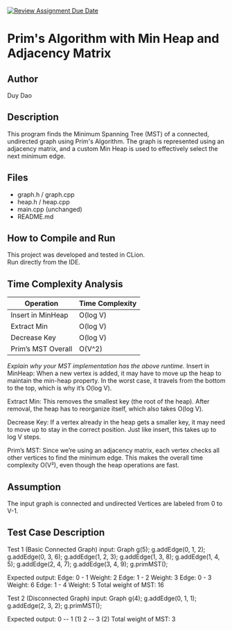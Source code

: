 [![Review Assignment Due Date](https://classroom.github.com/assets/deadline-readme-button-22041afd0340ce965d47ae6ef1cefeee28c7c493a6346c4f15d667ab976d596c.svg)](https://classroom.github.com/a/K_t6ffJX)
# Prim's Algorithm with Min Heap and Adjacency Matrix

## Author
Duy Dao

## Description
This program finds the Minimum Spanning Tree (MST) of a connected, undirected graph using Prim's Algorithm. The graph is represented using an adjacency matrix, and a custom Min Heap is used to effectively select the next minimum edge.

## Files
- graph.h / graph.cpp
- heap.h / heap.cpp
- main.cpp (unchanged)
- README.md

## How to Compile and Run
This project was developed and tested in CLion.  
Run directly from the IDE.

## Time Complexity Analysis


| Operation            | Time Complexity |
|----------------------|-----------------|
| Insert in MinHeap    | O(log V)        |
| Extract Min          | O(log V)        |
| Decrease Key         | O(log V)        |
| Prim’s MST Overall   | O(V^2)          |

_Explain why your MST implementation has the above runtime._
Insert in MinHeap: When a new vertex is added, it may have to move up the heap to maintain the min-heap property. In the worst case, it travels from the bottom to the top, which is why it’s O(log V).

Extract Min: This removes the smallest key (the root of the heap). After removal, the heap has to reorganize itself, which also takes O(log V).

Decrease Key: If a vertex already in the heap gets a smaller key, it may need to move up to stay in the correct position. Just like insert, this takes up to log V steps.

Prim’s MST: Since we’re using an adjacency matrix, each vertex checks all other vertices to find the minimum edge. This makes the overall time complexity O(V²), even though the heap operations are fast.

## Assumption
The input graph is connected and undirected
Vertices are labeled from 0 to V-1.

## Test Case Description

Test 1 (Basic Connected Graph) input: Graph g(5);
g.addEdge(0, 1, 2);
g.addEdge(0, 3, 6);
g.addEdge(1, 2, 3);
g.addEdge(1, 3, 8);
g.addEdge(1, 4, 5);
g.addEdge(2, 4, 7);
g.addEdge(3, 4, 9);
g.primMST();

Expected output: Edge: 0 - 1 Weight: 2
Edge: 1 - 2 Weight: 3
Edge: 0 - 3 Weight: 6
Edge: 1 - 4 Weight: 5
Total weight of MST: 16

Test 2 (Disconnected Graph) input: Graph g(4);
g.addEdge(0, 1, 1);
g.addEdge(2, 3, 2);
g.primMST();

Expected output: 0 -- 1 (1)
2 -- 3 (2)
Total weight of MST: 3